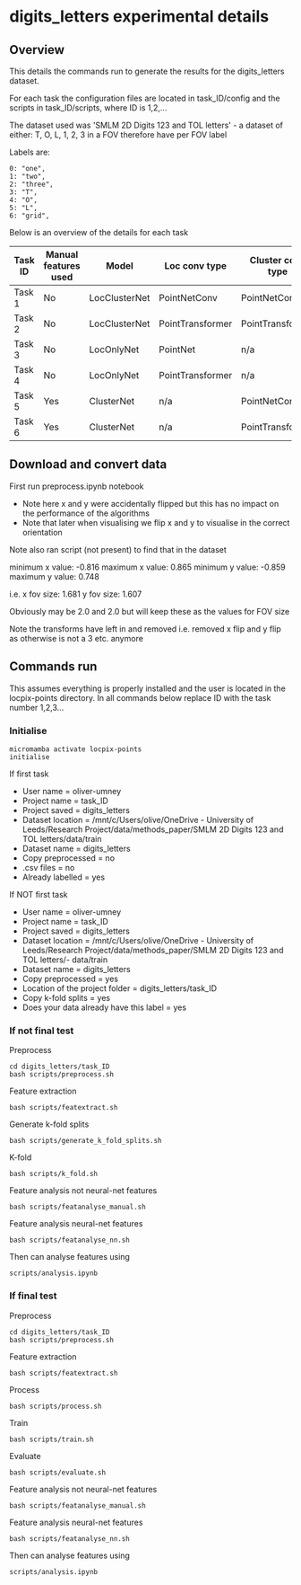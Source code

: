 # digits_letters experimental details

## Overview

This details the commands run to generate the results for the digits_letters dataset.

For each task the configuration files are located in task_ID/config and the scripts in task_ID/scripts, where ID is 1,2,...

The dataset used was 'SMLM 2D Digits 123 and TOL letters' - a dataset of either: T, O, L, 1, 2, 3 in a FOV therefore have per FOV label

Labels are:

    0: "one",
    1: "two",
    2: "three",
    3: "T",
    4: "O",
    5: "L",
    6: "grid",

Below is an overview of the details for each task 

| Task ID  | Manual features used | Model | Loc conv type | Cluster conv type |
| --- | --- | --- |--- | --- |
| Task 1  | No  | LocClusterNet | PointNetConv | PointNetConv |
| Task 2  | No  | LocClusterNet | PointTransformer | PointTransformer |
| Task 3  | No  | LocOnlyNet | PointNet | n/a |
| Task 4  | No  | LocOnlyNet | PointTransformer | n/a |
| Task 5  | Yes | ClusterNet | n/a | PointNetConv |
| Task 6  | Yes | ClusterNet | n/a | PointTransformer |

## Download and convert data

First run preprocess.ipynb notebook

- Note here x and y were accidentally flipped but this has no impact on the performance of the algorithms 
- Note that later when visualising we flip x and y to visualise in the correct orientation

Note also ran script (not present) to find that in the dataset

minimum x value: -0.816
maximum x value: 0.865
minimum y value: -0.859
maximum y value: 0.748

i.e. x fov size: 1.681
     y fov size: 1.607

Obviously may be 2.0 and 2.0 but will keep these as the values for FOV size

Note the transforms have left in and removed i.e. removed x flip and y flip as otherwise is not a 3 etc. anymore
## Commands run

This assumes everything is properly installed and the user is located in the locpix-points directory.
In all commands below replace ID with the task number 1,2,3...


### Initialise

```shell
micromamba activate locpix-points
initialise
```

If first task

- User name = oliver-umney
- Project name = task_ID
- Project saved = digits_letters
- Dataset location = /mnt/c/Users/olive/OneDrive - University of Leeds/Research Project/data/methods_paper/SMLM 2D Digits 123 and TOL letters/data/train
- Dataset name = digits_letters
- Copy preprocessed = no
- .csv files = no
- Already labelled = yes

If NOT first task

- User name = oliver-umney
- Project name = task_ID
- Project saved = digits_letters
- Dataset location = /mnt/c/Users/olive/OneDrive - University of Leeds/Research Project/data/methods_paper/SMLM 2D Digits 123 and TOL letters/- data/train
- Dataset name = digits_letters
- Copy preprocessed = yes
- Location of the project folder = digits_letters/task_ID
- Copy k-fold splits = yes
- Does your data already have this label = yes

### If not final test

Preprocess

```shell
cd digits_letters/task_ID
bash scripts/preprocess.sh
```

Feature extraction

```shell
bash scripts/featextract.sh
```

Generate k-fold splits

```shell
bash scripts/generate_k_fold_splits.sh
```

K-fold 

```shell
bash scripts/k_fold.sh
```

Feature analysis not neural-net features

```shell
bash scripts/featanalyse_manual.sh
```

Feature analysis neural-net features

```shell
bash scripts/featanalyse_nn.sh
```

Then can analyse features using

```shell
scripts/analysis.ipynb
```

### If final test

Preprocess

```shell
cd digits_letters/task_ID
bash scripts/preprocess.sh
```

Feature extraction

```shell
bash scripts/featextract.sh
```

Process

```shell
bash scripts/process.sh
```

Train

```shell
bash scripts/train.sh
```

Evaluate

```shell
bash scripts/evaluate.sh
```

Feature analysis not neural-net features

```shell
bash scripts/featanalyse_manual.sh
```

Feature analysis neural-net features

```shell
bash scripts/featanalyse_nn.sh
```

Then can analyse features using

```shell
scripts/analysis.ipynb
```